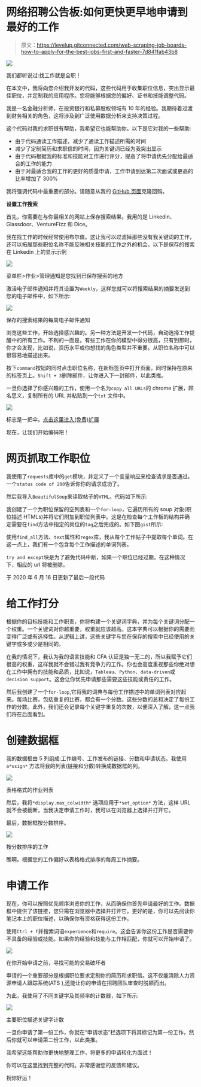 # 网络招聘公告板:如何更快更早地申请到最好的工作

> 原文：<https://levelup.gitconnected.com/web-scraping-job-boards-how-to-apply-for-the-best-jobs-first-and-faster-7d841fab43b8>

![](img/12bfd13403441956f356fa543036ab4f.png)

我们都听说过:找工作就是全职！

在本文中，我将向您介绍我开发的代码，这些代码用于收集职位信息，突出显示最佳职位，并定制我的应用程序。您将能够根据您的偏好、证书和技能调整代码。

我是一名金融分析师，在投资银行和私募股权领域有 10 年的经验。我期待着过渡到财务相关的角色，这将涉及到广泛使用数据分析来支持决策过程。

这个代码对我的求职很有帮助，我希望它也能帮助你。以下是它对我的一些帮助:

*   由于代码通读工作描述，减少了通读工作描述所需的时间
*   减少了定制简历和求职信的时间，因为关键词已经为我突出显示
*   由于代码根据我的标准和技能对工作进行评分，提高了将申请优先分配给最适合的工作的能力
*   由于对最适合我的工作的更好的质量申请，工作申请到达第二次面试或更高的比率增加了 300%

我将强调代码中最重要的部分。请随意从我的 [GitHub 页面](https://github.com/mdalisouayah/job_application_optimizer)克隆回购。

**设置工作搜索**

首先，你需要在与你最相关的网站上保存搜索结果。我用的是 Linkedin、Glassdoor、VentureFizz 和 Dice。

我在找工作的时候经常使用布尔值。这让我可以过滤掉那些没有我关键词的工作，还可以拓展那些职位名称不能反映相关技能的工作之外的机会。以下是保存的搜索在 Linkedin 上的显示示例

![](img/41f2328da02b3c02d946296bc32625df.png)

菜单栏>作业>管理通知是您找到已保存搜索的地方

激活电子邮件通知并将其设置为`Weekly`，这样您就可以将搜索结果的摘要发送到您的电子邮件中，如下所示:

![](img/099349fa1286349d0af84b631a83c811.png)

保存的搜索结果的每周电子邮件通知

浏览这些工作，开始选择感兴趣的。另一种方法是开发一个代码，自动选择工作提醒中的所有工作。不利的一面是，有些工作在你的模型中得分很高，只有到那时，你才会发现，比如说，资历水平或你想找的角色类型并不重要。从职位名称中可以很容易地描述出来。

按下`command`按钮的同时点击职位名称，在新标签页中打开页面，同时保持在原来的标签页上。`Shift + 3`删除邮件，让你进入下一封邮件，以此类推。

一旦你选择了你感兴趣的工作，使用一个名为`copy all URLs`的 chrome 扩展，顾名思义，复制所有的 URL 并粘贴到一个`txt` 文件中。

![](img/116c2a46cde9ead52f72c2228d79d75b.png)

标志是一把伞。[点击这里进入(免费)扩展](https://chrome.google.com/webstore/detail/copy-all-urls/djdmadneanknadilpjiknlnanaolmbfk?hl=en)

现在，让我们开始编码吧！

# 网页抓取工作职位

我使用了`requests`库中的`get`模块，并定义了一个变量响应来检查请求是否通过。一个`status code of 200`告诉你你的请求成功了。

然后我导入`BeautifulSoup`来读取帖子的`HTML`。代码如下所示:

我创建了一个为职位保留的空列表和一个`for-loop`，它遍历所有的 soup 对象(职位描述 HTMLs)并将它们附加到职位列表中。这是在检查每个工作板的结构并确定需要在`find`方法中指定的岗位的`tag`之后完成的。如下图`gist`所示:

使用`find_all`方法、`text`属性和`regex`库，我从每个工作帖子中提取每个单词。在这一点上，我们有一个包含每个工作描述的单词列表。

`try and except`块是为了避免代码中断，如果一个职位已经过期，在这种情况下，相应的 url 将被删除。

于 2020 年 6 月 16 日更新了最后一段代码

# 给工作打分

根据你的目标技能和工作职责，你将构建一个关键词字典，并为每个关键词分配一个权重。一个关键词对你越重要，权重就应该越高。这本字典可以根据你的需要而变得广泛或有选择性。从逻辑上讲，这些关键字与您在保存的搜索中已经使用的关键字或多或少是相同的。

在我的情况下，我认为我的语言技能和 CFA 认证是独一无二的，所以我赋予它们很高的权重，这样我就不会错过我有竞争力的工作。你也会高度重视那些你绝对想在工作中拥有的技能和品质，比如说，`Tableau`、`Python`、`data-driven`或`decision support`。这会让你优先申请那些需要这些技能或责任的工作。

然后我创建了一个`for-loop`,它将我的词典与每份工作描述中的单词列表对应起来。每场比赛，包括重复的比赛，都会有一个分数。这些分数的总和决定了每份工作的分数。此外，我们还会记录每个关键字重复的次数，以便深入了解，这一点我们将在后面看到。

# 创建数据框

我的数据框由 5 列组成:工作编号、工作发布的链接、分数和申请状态。我使用`a*ssign*` 方法将我的列表(链接和分数)转换成数据框的列。

![](img/cf48279dc373c90b7ee412fa29de6872.png)

表格格式的作业列表

然后，我将`*display.max_colwidth*` 选项应用于`*set_option*` 方法，这样 URL 就不会被截断，当我决定申请工作时，我可以在浏览器上选择并打开它。

最后，数据框按分数排序。

![](img/7aa353831304394f7864dfe33c934927.png)

按分数排序的工作

瞧啊。根据您的工作偏好以表格格式排序的每周工作摘要。

# 申请工作

现在，你可以按照优先顺序浏览你的工作，从而确保你首先申请最好的工作。数据框中提供了该链接，您只需在浏览器中选择并打开它。更好的是，你可以先阅读你笔记本上的职位描述，以确保你有资格获得这份工作。

使用`Ctrl + f`并搜索词语`experience`和`require`。这会告诉你这份工作是否需要你不具备的经验或技能。如果你的经验和技能与工作相匹配，你就可以开始申请了。

![](img/2cb403d2de3154c4a56f4536ea1fb53d.png)

在你开始申请之前，寻找可能的交易破坏者

申请的一个重要部分是根据职位要求定制你的简历和求职信。这不仅能清除人力资源申请人跟踪系统(ATS ),还能让你的申请在招聘团队审查时脱颖而出。

为此，我使用了不同关键字及其频率的计数器，如下所示:

![](img/9717c92dc148a2af6ecb3dc749f21138.png)

主要职位描述关键字计数

一旦你申请了第一份工作，你就在“申请状态”栏选项下将其标记为第一份工作，然后你就可以申请第二份工作，以此类推。

我希望这能帮助你更快地整理工作，将更多的申请转化为面试！

你可以在这里找到完整的代码。非常感谢您的反馈和建议。

祝你好运！